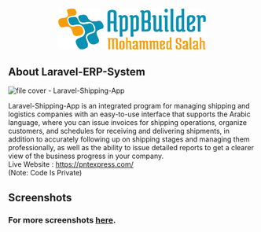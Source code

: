 <p align="center"><img src="logo.svg" width="300" alt="logo"></p>

## About Laravel-ERP-System

![file cover - Laravel-Shipping-App](https://user-images.githubusercontent.com/109177230/202863559-2a38dd5b-9b91-4126-9c12-292df893132a.png)

Laravel-Shipping-App is an integrated program for managing shipping and logistics companies with an easy-to-use interface that supports the Arabic language, where you can issue invoices for shipping operations, organize customers, and schedules for receiving and delivering shipments, in addition to accurately following up on shipping stages and managing them professionally, as well as the ability to issue detailed reports to get a clearer view of the business progress in your company.<br>
Live Website : https://pntexpress.com/<br>
(Note: Code Is Private)

## Screenshots
### For more screenshots [here](screenshots/SCREENSHOTS.md).


